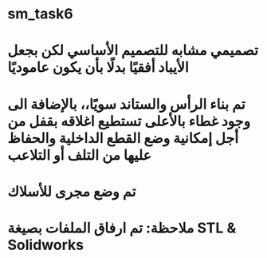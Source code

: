 # sm_task6
# تصميمي مشابه للتصميم الأساسي لكن بجعل الأيباد أفقيًا بدلًا بأن يكون عاموديًا
# تم بناء الرأس والستاند سويًا،، بالإضافة الى وجود غطاء بالأعلى تستطيع اغلاقه بقفل من أجل إمكانية وضع القطع الداخلية والحفاظ عليها من التلف أو التلاعب 
# تم وضع مجرى للأسلاك
# ملاحظة: تم ارفاق الملفات بصيغة STL & Solidworks
